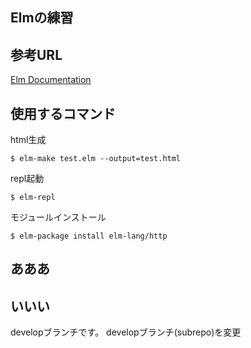 Elmの練習
---

## 参考URL

[Elm Documentation](http://elm-lang.org/docs)

## 使用するコマンド

html生成
```
$ elm-make test.elm --output=test.html
```

repl起動
```
$ elm-repl
```

モジュールインストール
```
$ elm-package install elm-lang/http
```

## あああ

## いいい

developブランチです。
developブランチ(subrepo)を変更
